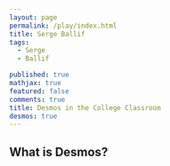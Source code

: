 ```yaml
---
layout: page
permalink: /play/index.html
title: Serge Ballif
tags: 
  - Serge
  - Ballif

published: true
mathjax: true
featured: false
comments: true
title: Desmos in the College Classroom
desmos: true
---
```


## What is Desmos?

<div id="calculator" style="width: 700px; height: 400px;"></div>

<script >
    var elt = document.getElementById('calculator');
    var calculator = Desmos.Calculator(elt);
    calculator.setExpression({id:'graph1', latex:'y=x^2 \\left\\{0<x\\right\\}'});

    // Set initial axis labels in the calculator
    calculator.setGraphSettings({
      xAxisLabel: 'Time',
      yAxisLabel: 'Distance'
    });

    var xAxisLabelElt = document.getElementById('x-axis-label');
    var yAxisLabelElt = document.getElementById('y-axis-label');

    function onXAxisLabelUpdate () {
      xAxisLabelElt.textContent = calculator.graphSettings.xAxisLabel;
    }

    function onYAxisLabelUpdate () {
      yAxisLabelElt.textContent = calculator.graphSettings.yAxisLabel;
    }

    // Whenever the axes labels are changed by the user, call the appropriate
    // callback to synchronize the external labels.
    calculator.graphSettings.observe('xAxisLabel', onXAxisLabelUpdate);
    calculator.graphSettings.observe('yAxisLabel', onYAxisLabelUpdate);

    // Initial synchronozation with external and internal labels
    onXAxisLabelUpdate();
    onYAxisLabelUpdate();
  </script>

